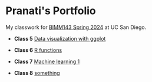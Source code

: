 # Pranati's Portfolio

My classwork for [BIMM143 Spring 2024](https://bioboot.github.io/bimm143_S24/) at UC San Diego.

- **Class 5** [Data visualization with ggplot](https://github.com/Pranati-D/bimm143_github/blob/main/class05/class05.pdf)
  
- **Class 6** [R functions](https://github.com/Pranati-D/bimm143_github/blob/main/Class%2006/class-06.pdf)
  
- **Class 7** [Machine learning 1](https://github.com/Pranati-D/bimm143_github/blob/main/Class%2007/class07.pdf)
  
- **Class 8** [something]() 
